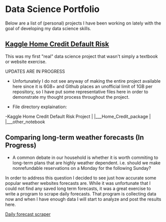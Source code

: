 # Data Science Portfolio

Below are a list of (personal) projects I have been working on lately with the goal of developing my data science skills. 

## [Kaggle Home Credit Default Risk](https://www.kaggle.com/c/home-credit-default-risk)
This was my first "real" data science project that wasn't simply a textbook or website exercise.

UPDATES ARE IN PROGRESS

- Unfortunately I do not see anyway of making the entire project available here since it is 6GB+ and Github places an unofficial limit of 1GB per repository, so I have put some representative files here in order to demonstrate my thought process throughout the project. 

- File directory explaination:

-Kaggle Home Credit Default Risk Project
|
|___Home_Credit_package 
|
|___other_notebook


## Comparing long-term weather forecasts (In Progress)
- A common debate in our household is whether it is worth commiting to long-term plans that are highly weather dependent. i.e. should we make nonrefundable reservations on a Monday for the following Sunday?

In order to address this question I decided to see just how accurate some popular weather websites forecasts are. While it was unfortunate that I could not find any saved long term forecasts, it was a great exercise to write a program to scrape daily forecasts. That program is collecting data now and when I have enough data I will start to analyze and post the results here.

[Daily forecast scraper](get_daily_weather_forecasts_notebook.ipynb)
